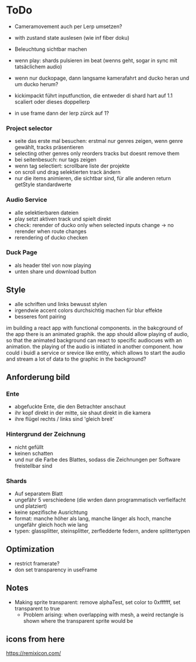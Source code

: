 # ToDo

- Cameramovement auch per Lerp umsetzen?
- with zustand state auslesen (wie inf fiber doku)
- Beleuchtung sichtbar machen
- wenn play: shards pulsieren im beat (wenns geht, sogar in sync mit tatsäclichem audio)

- wenn nur duckopage, dann langsame kamerafahrt and ducko heran und um ducko herum?
- kickimpackt führt inputfunction, die entweder di shard hart auf 1.1 scaliert oder dieses doppellerp
- in use frame dann der lerp zürck auf 1?

### Project selector

- seite das erste mal besuchen: erstmal nur genres zeigen, wenn genre gewählt, tracks präsentieren
- selecting other genres only reorders tracks but doesnt remove them
- bei seitenbesuch: nur tags zeigen
- wenn tag selectiert: scrollbare liste der projekte
- on scroll und drag selektierten track ändern
- nur die items animieren, die sichtbar sind, für alle anderen return getStyle standardwerte

### Audio Service

- alle selektierbaren dateien
- play setzt aktiven track und spielt direkt
- check: rerender of ducko only when selected inputs change -> no rerender when route changes
- rerendering of ducko checken

### Duck Page

- als header titel von now playing
- unten share und download button

## Style

- alle schriften und links bewusst stylen
- irgendwie accent colors durchsichtig machen für blur effekte
- besseres font pairing

im building a react app with functional components. in the bakcground of the app there is an animated graphik. the app should allow playing of audio, so that the animated background can react to specific audiocues with an animation. the playing of the audio is initiated in another component. how could i buidl a service or srevice like entity, which allows to start the audio and stream a lot of data to the graphic in the background?

## Anforderung bild

### Ente

- abgefuckte Ente, die den Betrachter anschaut
- ihr kopf direkt in der mitte, sie shaut direkt in die kamera
- ihre flügel rechts / links sind 'gleich breit'

### Hintergrund der Zeichnung

- nicht gefüllt
- keinen schatten
- und nur die Farbe des Blattes, sodass die Zeichnungen per Software freistellbar sind

### Shards

- Auf separatem Blatt
- ungefähr 5 verschiedene (die wrden dann programmatisch verfielfacht und platziert)
- keine spezifische Ausrichtung
- format: manche höher als lang, manche länger als hoch, manche ungefähr gleich hoch wie lang
- typen: glassplitter, steinsplitter, zerfledderte federn, andere splittertypen

## Optimization

- restrict framerate?
- don set transparency in useFrame

## Notes

- Making sprite transparent: remove alphaTest, set color to 0xffffff, set transparent to true
  - Problem arising: when overlapping with mesh, a weird rectangle is shown where the transparent sprite would be

## icons from here

https://remixicon.com/
